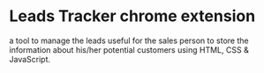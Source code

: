 # Leads Tracker chrome extension
 a tool to manage the leads useful for the sales person to store the information about his/her potential customers using HTML, CSS & JavaScript.
